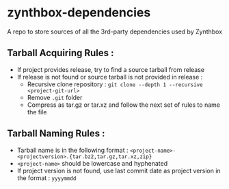 # zynthbox-dependencies
A repo to store sources of all the 3rd-party dependencies used by Zynthbox

## Tarball Acquiring Rules : 
- If project provides release, try to find a source tarball from release
- If release is not found or source tarball is not provided in release :
  - Recursive clone repository : `git clone --depth 1 --recursive <project-git-url>`
  - Remove `.git` folder
  - Compress as tar.gz or tar.xz and follow the next set of rules to name the file

## Tarball Naming Rules : 
- Tarball name is in the following format : `<project-name>-<projectversion>.{tar.bz2,tar.gz,tar.xz,zip}`
- `<project-name>` should be lowercase and hyphenated
- If project version is not found, use last commit date as project version in the format : `yyyymmdd`
